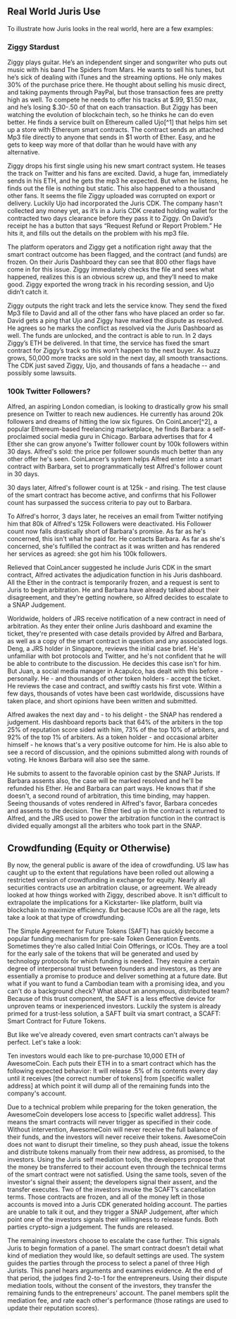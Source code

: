 ## Real World Juris Use

To illustrate how Juris looks in the real world, here are a few examples:

### Ziggy Stardust

Ziggy plays guitar. He’s an independent singer and songwriter who puts out music with his band The Spiders from Mars. He wants to sell his tunes, but he’s sick of dealing with iTunes and the streaming options. He only makes 30% of the purchase price there. He thought about selling his music direct, and taking payments through PayPal, but those transaction fees are pretty high as well. To compete he needs to offer his tracks at $.99, $1.50 max, and he’s losing $.30-.50 of that on each transaction. But Ziggy has been watching the evolution of blockchain tech, so he thinks he can do even better. He finds a service built on Ethereum called Ujo[^1] that helps him set up a store with Ethereum smart contracts. The contract sends an attached Mp3 file directly to anyone that sends in $1 worth of Ether. Easy, and he gets to keep way more of that dollar than he would have with any alternative.

Ziggy drops his first single using his new smart contract system. He teases the track on Twitter and his fans are excited. David, a huge fan, immediately sends in his ETH, and he gets the mp3 he expected. But when he listens, he finds out the file is nothing but static. This also happened to a thousand other fans. It seems the file Ziggy uploaded was corrupted on export or delivery. Luckily Ujo had incorporated the Juris CDK. The company hasn't collected any money yet, as it’s in a Juris CDK created holding wallet for the contracted two days clearance before they pass it to Ziggy. On David’s receipt he has a button that says “Request Refund or Report Problem.” He hits it, and fills out the details on the problem with his mp3 file.

The platform operators and Ziggy get a notification right away that the smart contract outcome has been flagged, and the contract \(and funds\) are frozen. On their Juris Dashboard they can see that 800 other flags have come in for this issue. Ziggy immediately checks the file and sees what happened, realizes this is an obvious screw up, and they’ll need to make good. Ziggy exported the wrong track in his recording session, and Ujo didn’t catch it.

Ziggy outputs the right track and lets the service know. They send the fixed Mp3 file to David and all of the other fans who have placed an order so far. David gets a ping that Ujo and Ziggy have marked the dispute as resolved. He agrees so he marks the conflict as resolved via the Juris Dashboard as well. The funds are unlocked, and the contract is able to run. In 2 days Ziggy’s ETH be delivered. In that time, the service has fixed the smart contract for Ziggy’s track so this won’t happen to the next buyer. As buzz grows, 50,000 more tracks are sold in the next day, all smooth transactions. The CDK just saved Ziggy, Ujo, and thousands of fans a headache -- and possibly some lawsuits.

### 100k Twitter Followers?

Alfred, an aspiring London comedian, is looking to drastically grow his small presence on Twitter to reach new audiences. He currently has around 20k followers and dreams of hitting the low six figures. On CoinLancer[^2], a popular Ethereum-based freelancing marketplace, he finds Barbara: a self-proclaimed social media guru in Chicago. Barbara advertises that for 4 Ether she can grow anyone's Twitter follower count by 100k followers within 30 days. Alfred's sold: the price per follower sounds much better than any other offer he's seen. CoinLancer’s system helps Alfred enter into a smart contract with Barbara, set to programmatically test Alfred's follower count in 30 days.

30 days later, Alfred's follower count is at 125k - and rising. The test clause of the smart contract has become active, and confirms that his Follower count has surpassed the success criteria to pay out to Barbara.

To Alfred's horror, 3 days later, he receives an email from Twitter notifying him that 80k of Alfred's 125k Followers were deactivated. His Follower count now falls drastically short of Barbara's promise. As far as he's concerned, this isn't what he paid for. He contacts Barbara. As far as she's concerned, she's fulfilled the contract as it was written and has rendered her services as agreed: she got him his 100k followers.

Relieved that CoinLancer suggested he include Juris CDK in the smart contract, Alfred activates the adjudication function in his Juris dashboard. All the Ether in the contract is temporarily frozen, and a request is sent to Juris to begin arbitration. He and Barbara have already talked about their disagreement, and they're getting nowhere, so Alfred decides to escalate to a SNAP Judgement.

Worldwide, holders of JRS receive notification of a new contract in need of arbitration. As they enter their online Juris dashboard and examine the ticket, they're presented with case details provided by Alfred and Barbara, as well as a copy of the smart contract in question and any associated logs. Deng, a JRS holder in Singapore, reviews the initial case brief. He's unfamiliar with bot protocols and Twitter, and he's not confident that he will be able to contribute to the discussion. He decides this case isn't for him. But Juan, a social media manager in Acapulco, has dealt with this before - personally. He - and thousands of other token holders - accept the ticket. He reviews the case and contract, and swiftly casts his first vote. Within a few days, thousands of votes have been cast worldwide, discussions have taken place, and short opinions have been written and submitted.

Alfred awakes the next day and - to his delight - the SNAP has rendered a judgement. His dashboard reports back that 64% of the arbiters in the top 25% of reputation score sided with him, 73% of the top 10% of arbiters, and 92% of the top 1% of arbiters. As a token holder - and occasional arbiter himself - he knows that's a very positive outcome for him. He is also able to see a record of discussion, and the opinions submitted along with rounds of voting. He knows Barbara will also see the same.

He submits to assent to the favorable opinion cast by the SNAP Jurists. If Barbara assents also, the case will be marked resolved and he'll be refunded his Ether. He and Barbara can part ways. He knows that if she doesn't, a second round of arbitration, this time binding, may happen. Seeing thousands of votes rendered in Alfred's favor, Barbara concedes and assents to the decision. The Ether tied up in the contract is returned to Alfred, and the JRS used to power the arbitration function in the contract is divided equally amongst all the arbiters who took part in the SNAP.

## Crowdfunding \(Equity or Otherwise\)

By now, the general public is aware of the idea of crowdfunding. US law has caught up to the extent that regulations have been rolled out allowing a restricted version of crowdfunding in exchange for equity. Nearly all securities contracts use an arbitration clause, or agreement. We already looked at how things worked with Ziggy, described above. It isn't difficult to extrapolate the implications for a Kickstarter- like platform, built via blockchain to maximize efficiency. But because ICOs are all the rage, lets take a look at that type of crowdfunding.

The Simple Agreement for Future Tokens \(SAFT\) has quickly become a popular funding mechanism for pre-sale Token Generation Events. Sometimes they're also called Initial Coin Offerings, or ICOs. They are a tool for the early sale of the tokens that will be generated and used by technology protocols for which funding is needed. They require a certain degree of interpersonal trust between founders and investors, as they are essentially a promise to produce and deliver something at a future date. But what if you want to fund a Cambodian team with a promising idea, and you can't do a background check? What about an anonymous, distributed team? Because of this trust component, the SAFT is a less effective device for unproven teams or inexperienced investors. Luckily the system is already primed for a trust-less solution, a SAFT built via smart contract, a SCAFT: Smart Contract for Future Tokens.

But like we've already covered, even smart contracts can't always be perfect. Let's take a look:

Ten investors would each like to pre-purchase 10,000 ETH of AwesomeCoin. Each puts their ETH in to a smart contract which has the following expected behavior: It will release .5% of its contents every day until it receives \[the correct number of tokens\] from \[specific wallet address\] at which point it will dump all of the remaining funds into the company's account.

Due to a technical problem while preparing for the token generation, the AwesomeCoin developers lose access to \[specific wallet address\]. This means the smart contracts will never trigger as specified in their code. Without intervention, AwesomeCoin will never receive the full balance of their funds, and the investors will never receive their tokens. AwesomeCoin does not want to disrupt their timeline, so they push ahead, issue the tokens and distribute tokens manually from their new address, as promised, to the investors. Using the Juris self mediation tools, the developers propose that the money be transferred to their account even through the technical terms of the smart contract were not satisfied. Using the same tools, seven of the investor's signal their assent; the developers signal their assent, and the transfer executes. Two of the investors invoke the SCAFT’s cancellation terms. Those contracts are frozen, and all of the money left in those accounts is moved into a Juris CDK generated holding account. The parties are unable to talk it out, and they trigger a SNAP Judgement, after which point one of the investors signals their willingness to release funds. Both parties crypto-sign a judgement. The funds are released.

The remaining investors choose to escalate the case further. This signals Juris to begin formation of a panel. The smart contract doesn’t detail what kind of mediation they would like, so default settings are used. The system guides the parties through the process to select a panel of three High Jurists. This panel hears arguments and examines evidence. At the end of that period, the judges find 2-to-1 for the entrepreneurs. Using their dispute mediation tools, without the consent of the investors, they transfer the remaining funds to the entrepreneurs' account. The panel members split the mediation fee, and rate each other's performance \(those ratings are used to update their reputation scores\).

